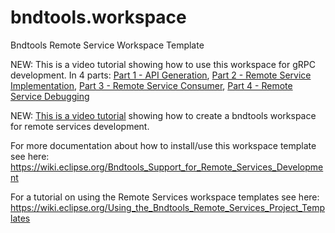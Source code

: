 # bndtools.workspace
Bndtools Remote Service Workspace Template

NEW: This is a video tutorial showing how to use this workspace for gRPC development.  In 4 parts: [Part 1 - API Generation](https://www.youtube.com/watch?v=289BGznS_so), [Part 2 - Remote Service Implementation](https://www.youtube.com/watch?v=58ZU_KIKUAo), [Part 3 - Remote Service Consumer](https://www.youtube.com/watch?v=c4tMPbDPiVw), [Part 4 - Remote Service Debugging](https://www.youtube.com/watch?v=9Q2qfiL8QMA)

NEW: [This is a video tutorial](https://www.youtube.com/watch?v=rqWTHB17Pc4) showing how to create a bndtools workspace for remote services development.

For more documentation about how to install/use this workspace template see here:  https://wiki.eclipse.org/Bndtools_Support_for_Remote_Services_Development 

For a tutorial on using the Remote Services workspace templates see here:  https://wiki.eclipse.org/Using_the_Bndtools_Remote_Services_Project_Templates
